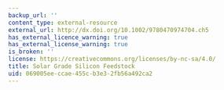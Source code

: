 ```yaml
---
backup_url: ''
content_type: external-resource
external_url: http://dx.doi.org/10.1002/9780470974704.ch5
has_external_licence_warning: true
has_external_license_warning: true
is_broken: ''
license: https://creativecommons.org/licenses/by-nc-sa/4.0/
title: Solar Grade Silicon Feedstock
uid: 069005ee-ccae-455c-b3e3-2fb56a492ca2
---
```

